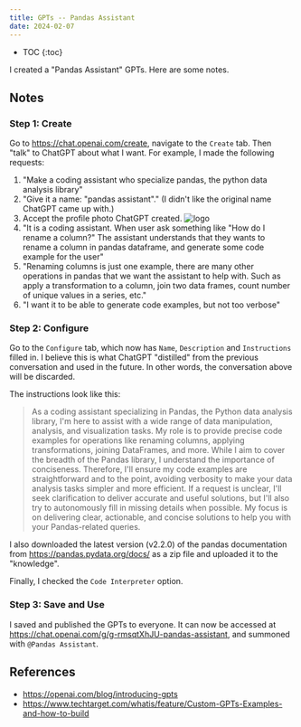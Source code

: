 ```yaml
---
title: GPTs -- Pandas Assistant
date: 2024-02-07
---
```


* TOC
{:toc}

I created a "Pandas Assistant" GPTs. Here are some notes.

## Notes

### Step 1: Create

Go to <https://chat.openai.com/create>, navigate to the `Create` tab.
Then "talk" to ChatGPT about what I want.
For example, I made the following requests:

1. "Make a coding assistant who specialize pandas, the python data analysis library"
2. "Give it a name: "pandas assistant"." (I didn't like the original name ChatGPT came up with.)
3. Accept the profile photo ChatGPT created.
   ![logo](/github-pages/assets/images/20240207-pandas-assistant-logo.png)
4. "It is a coding assistant. When user ask something like "How do I rename a column?" The assistant understands that they wants to rename a column in pandas dataframe, and generate some code example for the user"
5. "Renaming columns is just one example, there are many other operations in pandas that we want the assistant to help with. Such as apply a transformation to a column, join two data frames, count number of unique values in a series, etc."
6. "I want it to be able to generate code examples, but not too verbose"

### Step 2: Configure

Go to the `Configure` tab, which now has `Name`, `Description` and `Instructions` filled in.
I believe this is what ChatGPT "distilled" from the previous conversation and used in the future.
In other words, the conversation above will be discarded.

The instructions look like this:

> As a coding assistant specializing in Pandas, the Python data analysis library,
> I'm here to assist with a wide range of data manipulation, analysis, and visualization tasks. 
> My role is to provide precise code examples for operations like
> renaming columns, applying transformations, joining DataFrames, and more.
> While I aim to cover the breadth of the Pandas library, I understand the importance of conciseness.
> Therefore, I'll ensure my code examples are straightforward and to the point,
> avoiding verbosity to make your data analysis tasks simpler and more efficient.
> If a request is unclear, I'll seek clarification to deliver accurate and useful solutions,
> but I'll also try to autonomously fill in missing details when possible.
> My focus is on delivering clear, actionable, and concise solutions to help you with your Pandas-related queries.

I also downloaded the latest version (v2.2.0) of the pandas documentation from
<https://pandas.pydata.org/docs/> as a zip file and uploaded it to the "knowledge".

Finally, I checked the `Code Interpreter` option.

### Step 3: Save and Use

I saved and published the GPTs to everyone.
It can now be accessed at <https://chat.openai.com/g/g-rmsqtXhJU-pandas-assistant>,
and summoned with `@Pandas Assistant`.

## References

* <https://openai.com/blog/introducing-gpts>
* <https://www.techtarget.com/whatis/feature/Custom-GPTs-Examples-and-how-to-build>
